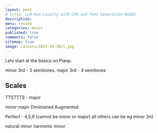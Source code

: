 ```yaml
---
layout: post
# title: LLM Run Locally with CPU and Text Generation WebUI 
description: 
menu: review
categories: music 
published: true 
comments: false     
sitemap: true
image: /assets/2023-10-30/1.jpg
---
```


<!-- [![alt text](/assets/2023-10-10/3.jpg "email"){:width="600px"}](/assets/2023-10-10/3.jpg) -->
<!-- [![alt text](/assets/2023-10-30/1.jpg "email")](/assets/2023-10-30/1.jpg) -->

Lets start at the basics on Pianp.

minor 3rd - 3 semitones.
major 3rd - 4 semitones

## Scales

TTSTTTS - major

minor
major
Diminished
Augmented

Perfect - 4,5,8  (cannot be minor or major)
all others can be eg minor 3rd


natural minor
harmonic minor

